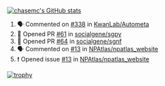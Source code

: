 [![chasemc's GitHub stats](https://github-readme-stats.vercel.app/api?username=chasemc)](https://github.com/anuraghazra/github-readme-stats)


<!--START_SECTION:activity-->
1. 🗣 Commented on [#338](https://github.com/KwanLab/Autometa/pull/338#issuecomment-1671762273) in [KwanLab/Autometa](https://github.com/KwanLab/Autometa)
2. 💪 Opened PR [#61](https://github.com/socialgene/sgpy/pull/61) in [socialgene/sgpy](https://github.com/socialgene/sgpy)
3. 💪 Opened PR [#64](https://github.com/socialgene/sgnf/pull/64) in [socialgene/sgnf](https://github.com/socialgene/sgnf)
4. 🗣 Commented on [#13](https://github.com/NPAtlas/npatlas_website/issues/13#issuecomment-1628922848) in [NPAtlas/npatlas_website](https://github.com/NPAtlas/npatlas_website)
5. ❗ Opened issue [#13](https://github.com/NPAtlas/npatlas_website/issues/13) in [NPAtlas/npatlas_website](https://github.com/NPAtlas/npatlas_website)
<!--END_SECTION:activity-->
[![trophy](https://github-profile-trophy.vercel.app/?username=chasemc)](https://github.com/ryo-ma/github-profile-trophy)

